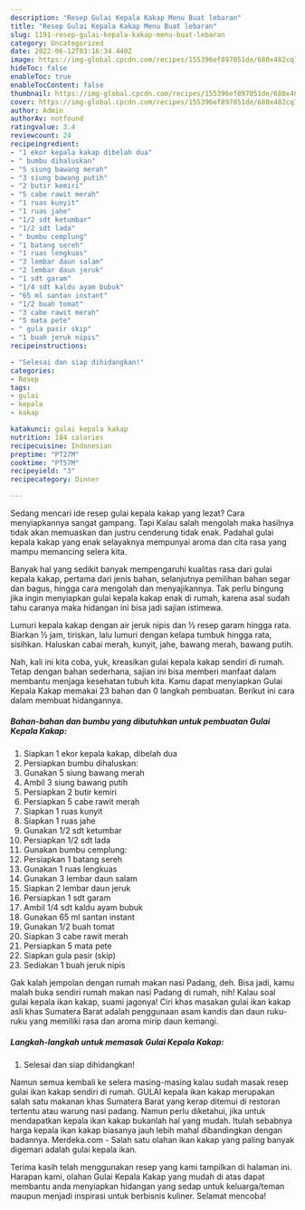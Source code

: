 ```yaml
---
description: "Resep Gulai Kepala Kakap Menu Buat lebaran"
title: "Resep Gulai Kepala Kakap Menu Buat lebaran"
slug: 1191-resep-gulai-kepala-kakap-menu-buat-lebaran
category: Uncategorized
date: 2022-06-12T03:16:34.440Z
image: https://img-global.cpcdn.com/recipes/155396ef897051de/680x482cq70/gulai-kepala-kakap-foto-resep-utama.jpg
hideToc: false
enableToc: true
enableTocContent: false
thumbnail: https://img-global.cpcdn.com/recipes/155396ef897051de/680x482cq70/gulai-kepala-kakap-foto-resep-utama.jpg
cover: https://img-global.cpcdn.com/recipes/155396ef897051de/680x482cq70/gulai-kepala-kakap-foto-resep-utama.jpg
author: Admin
authorAv: notfound
ratingvalue: 3.4
reviewcount: 24
recipeingredient:
- "1 ekor kepala kakap dibelah dua"
- " bumbu dihaluskan"
- "5 siung bawang merah"
- "3 siung bawang putih"
- "2 butir kemiri"
- "5 cabe rawit merah"
- "1 ruas kunyit"
- "1 ruas jahe"
- "1/2 sdt ketumbar"
- "1/2 sdt lada"
- " bumbu cemplung"
- "1 batang sereh"
- "1 ruas lengkuas"
- "3 lembar daun salam"
- "2 lembar daun jeruk"
- "1 sdt garam"
- "1/4 sdt kaldu ayam bubuk"
- "65 ml santan instant"
- "1/2 buah tomat"
- "3 cabe rawit merah"
- "5 mata pete"
- " gula pasir skip"
- "1 buah jeruk nipis"
recipeinstructions:

- "Selesai dan siap dihidangkan!"
categories:
- Resep
tags:
- gulai
- kepala
- kakap

katakunci: gulai kepala kakap 
nutrition: 184 calories
recipecuisine: Indonesian
preptime: "PT27M"
cooktime: "PT57M"
recipeyield: "3"
recipecategory: Dinner

---
```



Sedang mencari ide resep gulai kepala kakap yang lezat? Cara menyiapkannya sangat gampang. Tapi Kalau salah mengolah maka hasilnya tidak akan memuaskan dan justru cenderung tidak enak. Padahal gulai kepala kakap yang enak selayaknya mempunyai aroma dan cita rasa yang mampu memancing selera kita.


Banyak hal yang sedikit banyak mempengaruhi kualitas rasa dari gulai kepala kakap, pertama dari jenis bahan, selanjutnya pemilihan bahan segar dan bagus, hingga cara mengolah dan menyajikannya. Tak perlu bingung jika ingin menyiapkan gulai kepala kakap enak di rumah, karena asal sudah tahu caranya maka hidangan ini bisa jadi sajian istimewa.

Lumuri kepala kakap dengan air jeruk nipis dan ½ resep garam hingga rata. Biarkan ½ jam, tiriskan, lalu lumuri dengan kelapa tumbuk hingga rata, sisihkan. Haluskan cabai merah, kunyit, jahe, bawang merah, bawang putih.


Nah, kali ini kita coba, yuk, kreasikan gulai kepala kakap sendiri di rumah. Tetap dengan bahan sederhana, sajian ini bisa memberi manfaat dalam membantu menjaga kesehatan tubuh kita. Kamu dapat menyiapkan Gulai Kepala Kakap memakai 23 bahan dan 0 langkah pembuatan. Berikut ini cara dalam membuat hidangannya.

<!--inarticleads1-->

##### Bahan-bahan dan bumbu yang dibutuhkan untuk pembuatan Gulai Kepala Kakap:

1. Siapkan 1 ekor kepala kakap, dibelah dua
1. Persiapkan  bumbu dihaluskan:
1. Gunakan 5 siung bawang merah
1. Ambil 3 siung bawang putih
1. Persiapkan 2 butir kemiri
1. Persiapkan 5 cabe rawit merah
1. Siapkan 1 ruas kunyit
1. Siapkan 1 ruas jahe
1. Gunakan 1/2 sdt ketumbar
1. Persiapkan 1/2 sdt lada
1. Gunakan  bumbu cemplung:
1. Persiapkan 1 batang sereh
1. Gunakan 1 ruas lengkuas
1. Gunakan 3 lembar daun salam
1. Siapkan 2 lembar daun jeruk
1. Persiapkan 1 sdt garam
1. Ambil 1/4 sdt kaldu ayam bubuk
1. Gunakan 65 ml santan instant
1. Gunakan 1/2 buah tomat
1. Siapkan 3 cabe rawit merah
1. Persiapkan 5 mata pete
1. Siapkan  gula pasir (skip)
1. Sediakan 1 buah jeruk nipis


Gak kalah jempolan dengan rumah makan nasi Padang, deh. Bisa jadi, kamu malah buka sendiri rumah makan nasi Padang di rumah, nih! Kalau soal gulai kepala ikan kakap, suami jagonya! Ciri khas masakan gulai ikan kakap asli khas Sumatera Barat adalah penggunaan asam kandis dan daun ruku-ruku yang memiliki rasa dan aroma mirip daun kemangi. 

<!--inarticleads2-->

##### Langkah-langkah untuk memasak Gulai Kepala Kakap:


1. Selesai dan siap dihidangkan!

Namun semua kembali ke selera masing-masing kalau sudah masak resep gulai ikan kakap sendiri di rumah. GULAI kepala ikan kakap merupakan salah satu makanan khas Sumatera Barat yang kerap ditemui di restoran tertentu atau warung nasi padang. Namun perlu diketahui, jika untuk mendapatkan kepala ikan kakap bukanlah hal yang mudah. Itulah sebabnya harga kepala ikan kakap biasanya jauh lebih mahal dibandingkan dengan badannya. Merdeka.com - Salah satu olahan ikan kakap yang paling banyak digemari adalah gulai kepala ikan. 

Terima kasih telah menggunakan resep yang kami tampilkan di halaman ini. Harapan kami, olahan Gulai Kepala Kakap yang mudah di atas dapat membantu anda menyiapkan hidangan yang sedap untuk keluarga/teman maupun menjadi inspirasi untuk berbisnis kuliner. Selamat mencoba!
